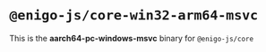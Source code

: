 # `@enigo-js/core-win32-arm64-msvc`

This is the **aarch64-pc-windows-msvc** binary for `@enigo-js/core`
